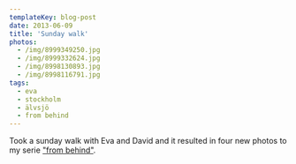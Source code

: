 ```yaml
---
templateKey: blog-post
date: 2013-06-09
title: 'Sunday walk'
photos:
  - /img/8999349250.jpg
  - /img/8999332624.jpg
  - /img/8998130893.jpg
  - /img/8998116791.jpg
tags:
  - eva
  - stockholm
  - älvsjö
  - from behind
---
```


Took a sunday walk with Eva and David and it resulted in four new photos to my serie ["from behind"](http://www.flickr.com/photos/himynameisjonas/sets/72157634028509533/).
